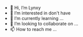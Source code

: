 - 👋 Hi, I’m Lynxy
- 👀 I’m interested in don't have
- 🌱 I’m currently learning ...
- 💞️ I’m looking to collaborate on ...
- 📫 How to reach me ...

<!---
Ponkaw/Ponkaw is a ✨ special ✨ repository because its `README.md` (this file) appears on your GitHub profile.
You can click the Preview link to take a look at your changes.
--->
